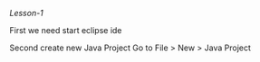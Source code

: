 *Lesson-1*

First we need start eclipse ide

Second create new Java Project
Go to File > New > Java Project
